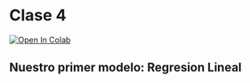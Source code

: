 # Clase 4


[![Open In Colab](https://colab.research.google.com/assets/colab-badge.svg)](https://drive.google.com/file/d/1gTW2K7lE3pxJMkChWAQinUdUP3-N7O3B/view?usp=sharing)

## Nuestro primer modelo: Regresion Lineal

